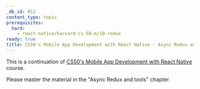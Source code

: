 ```yaml
---
_db_id: 812
content_type: topic
prerequisites:
  hard:
    - react-native/harvard-cs-50-m/10-redux
ready: true
title: CS50's Mobile App Development with React Native - Async Redux and tools
---
```


This is a continuation of [CS50's Mobile App Development with React Native](https://learning.edx.org/course/course-v1:HarvardX+CS50M+Mobile/home) course.

Please master the material in the "Async Redux and tools" chapter.
